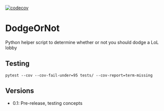 [![codecov](https://codecov.io/gh/amunchet/DodgeOrNot/branch/master/graph/badge.svg)](https://codecov.io/gh/amunchet/DodgeOrNot)
# DodgeOrNot
Python helper script to determine whether or not you should dodge a LoL lobby

## Testing
`pytest --cov --cov-fail-under=95 tests/ --cov-report=term-missing`

## Versions
- 0.1: Pre-release, testing concepts
